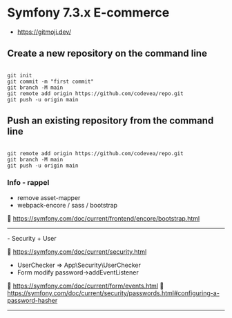 # Symfony 7.3.x E-commerce

- https://gitmoji.dev/ 


## Create a new repository on the command line

<code>
git init
git commit -m "first commit"
git branch -M main
git remote add origin https://github.com/codevea/repo.git
git push -u origin main
</code>

## Push an existing repository from the command line

<code>
git remote add origin https://github.com/codevea/repo.git
git branch -M main
git push -u origin main
</code>

### Info - rappel

- remove asset-mapper
- webpack-encore / sass / bootstrap

:pushpin: https://symfony.com/doc/current/frontend/encore/bootstrap.html

<hr>
 - Security + User

:pushpin: https://symfony.com/doc/current/security.html
- UserChecker => App\Security\UserChecker
- Form modify password->addEventListener 

:pushpin: https://symfony.com/doc/current/form/events.html
:pushpin: https://symfony.com/doc/current/security/passwords.html#configuring-a-password-hasher

<hr>
